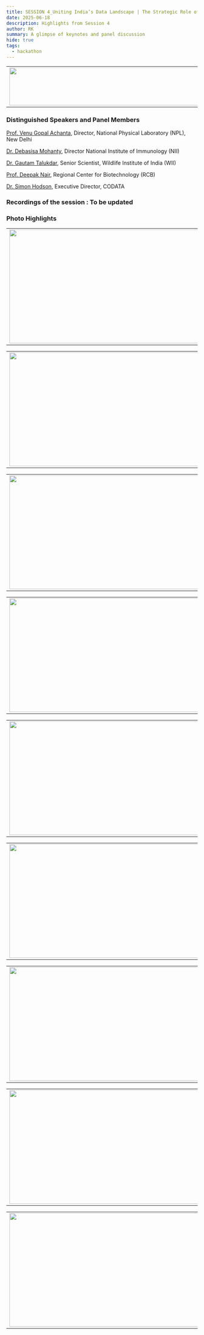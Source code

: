 ```yaml
---
title: SESSION 4_Uniting India’s Data Landscape | The Strategic Role of CODATA National Committee
date: 2025-06-18
description: Highlights from Session 4
author: RK
summary: A glimpse of keynotes and panel discussion 
hide: true
tags:
  - hackathon
---
```


<table>
  <tr>
    <td>
      <img src='{{ "/static/img/events_all/session4_AI_summit.JPG" | url }}' width="500" height="100">
    </td>
  </tr>
</table>

### Distinguished Speakers and Panel Members

[Prof. Venu Gopal Achanta](https://www.nplindia.in/index.php/about-us/directors-message/), Director, National Physical Laboratory (NPL), New Delhi

[Dr. Debasisa Mohanty](https://www.linkedin.com/in/debasisa-mohanty-24916a97/?originalSubdomain=in), Director National Institute of Immunology (NII)

[Dr. Gautam Talukdar](https://www.linkedin.com/in/gautam-talukdar-8305171/?originalSubdomain=in), Senior Scientist, Wildlife Institute of India (WII)

[Prof. Deepak Nair](https://www.linkedin.com/in/deepak-nair-03b993118/?originalSubdomain=in), Regional Center for Biotechnology (RCB)

[Dr. Simon Hodson](https://www.linkedin.com/in/simon-hodson-b3711a11/?originalSubdomain=fr), Executive Director, CODATA

### Recordings of the session : To be updated

### Photo Highlights

<table>
<tr>
<td><img src='{{ "/static/img/events_all/session4_pic1.jpg" | url }}' width="500" height="300"></td>
<td><img src='{{ "/static/img/events_all/session4_pic2.jpg" | url }}' width="500" height="300"></td>
</tr>   
</table>

<table>
<tr>
<td><img src='{{ "/static/img/events_all/session4_pic3.jpg" | url }}' width="500" height="300"></td>
<td><img src='{{ "/static/img/events_all/session4_pic4.jpg" | url }}' width="500" height="300"></td>
</tr>   
</table>

<table>
<tr>
<td><img src='{{ "/static/img/events_all/session4_pic5.jpg" | url }}' width="500" height="300"></td>
<td><img src='{{ "/static/img/events_all/session4_pic6.jpg" | url }}' width="500" height="300"></td>
</tr>   
</table>

<table>
<tr>
<td><img src='{{ "/static/img/events_all/session4_pic7.jpg" | url }}' width="500" height="300"></td>
<td><img src='{{ "/static/img/events_all/session4_pic8.jpg" | url }}' width="500" height="300"></td>
</tr>   
</table>

<table>
<tr>
<td><img src='{{ "/static/img/events_all/session4_pic9.jpg" | url }}' width="500" height="300"></td>
<td><img src='{{ "/static/img/events_all/session4_pic10.jpg" | url }}' width="500" height="300"></td>
</tr>   
</table>

<table>
<tr>
<td><img src='{{ "/static/img/events_all/session4_pic11.jpg" | url }}' width="500" height="300"></td>
<td><img src='{{ "/static/img/events_all/session4_pic12.jpg" | url }}' width="500" height="300"></td>
</tr>   
</table>

<table>
<tr>
<td><img src='{{ "/static/img/events_all/session4_pic13.jpg" | url }}' width="500" height="300"></td>
<td><img src='{{ "/static/img/events_all/session4_pic14.jpg" | url }}' width="500" height="300"></td>
</tr>   
</table>

<table>
<tr>
<td><img src='{{ "/static/img/events_all/session4_pic15.jpg" | url }}' width="500" height="300"></td>
<td><img src='{{ "/static/img/events_all/session4_pic16.jpg" | url }}' width="500" height="300"></td>
</tr>   
</table>

<table>
<tr>
<td><img src='{{ "/static/img/events_all/session4_pic17.jpg" | url }}' width="500" height="300"></td>
<td><img src='{{ "/static/img/events_all/session4_pic18.jpg" | url }}' width="500" height="300"></td>
</tr>   
</table>